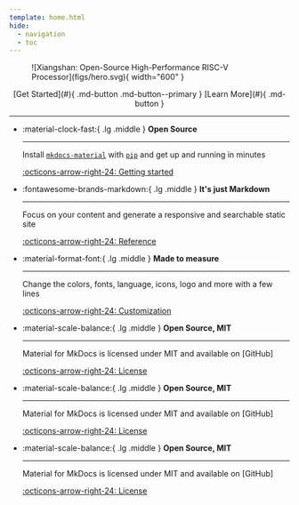 ```yaml
---
template: home.html
hide:
  - navigation
  - toc
---
```


<figure markdown>
<!-- <object data="figs/hero.svg" width="600"> </object> -->
![Xiangshan: Open-Source High-Performance RISC-V Processor](figs/hero.svg){ width="600" }
</figure>


<div style="text-align: center;" markdown>
[Get Started](#){ .md-button .md-button--primary }
[Learn More](#){ .md-button }
</div>

---

<div class="grid cards" markdown>

-   :material-clock-fast:{ .lg .middle } __Open Source__

    ---

    Install [`mkdocs-material`](#) with [`pip`](#) and get up
    and running in minutes

    [:octicons-arrow-right-24: Getting started](#)

-   :fontawesome-brands-markdown:{ .lg .middle } __It's just Markdown__

    ---

    Focus on your content and generate a responsive and searchable static site

    [:octicons-arrow-right-24: Reference](#)

-   :material-format-font:{ .lg .middle } __Made to measure__

    ---

    Change the colors, fonts, language, icons, logo and more with a few lines

    [:octicons-arrow-right-24: Customization](#)

-   :material-scale-balance:{ .lg .middle } __Open Source, MIT__

    ---

    Material for MkDocs is licensed under MIT and available on [GitHub]

    [:octicons-arrow-right-24: License](#)

-   :material-scale-balance:{ .lg .middle } __Open Source, MIT__

    ---

    Material for MkDocs is licensed under MIT and available on [GitHub]

    [:octicons-arrow-right-24: License](#)

-   :material-scale-balance:{ .lg .middle } __Open Source, MIT__

    ---

    Material for MkDocs is licensed under MIT and available on [GitHub]

    [:octicons-arrow-right-24: License](#)

</div>